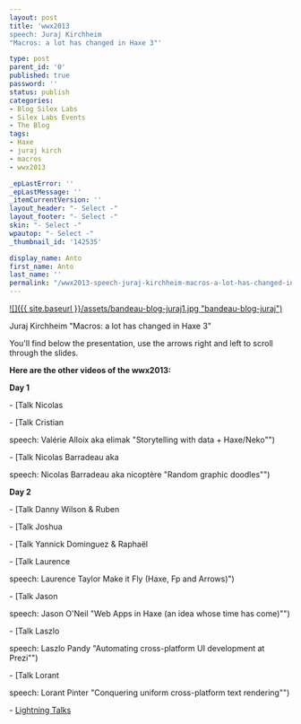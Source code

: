 ```yaml
---
layout: post
title: 'wwx2013
speech: Juraj Kirchheim
"Macros: a lot has changed in Haxe 3"'

type: post
parent_id: '0'
published: true
password: ''
status: publish
categories:
- Blog Silex Labs
- Silex Labs Events
- The Blog
tags:
- Haxe
- juraj kirch
- macros
- wwx2013

_epLastError: ''
_epLastMessage: ''
_itemCurrentVersion: ''
layout_header: "- Select -"
layout_footer: "- Select -"
skin: "- Select -"
wpautop: "- Select -"
_thumbnail_id: '142535'

display_name: Anto
first_name: Anto
last_name: ''
permalink: "/wwx2013-speech-juraj-kirchheim-macros-a-lot-has-changed-in-haxe-3/"
---
```


[![]({{ site.baseurl }}/assets/bandeau-blog-juraj1.jpg "bandeau-blog-juraj")](https://www.silexlabs.org/142242/the-blog/wwx2013-speech-juraj-kirchheim-macros-a-lot-has-changed-in-haxe-3/attachment/bandeau-blog-juraj-2/)

Juraj Kirchheim
"Macros: a lot has changed in Haxe 3"

You'll find below the presentation, use the arrows right and left to scroll through the slides.

**Here are the other videos of the wwx2013:**

**Day 1**

- [Talk Nicolas


- [Talk Cristian



speech: Valérie Alloix aka elimak "Storytelling with data + Haxe/Neko"")

- [Talk Nicolas Barradeau aka

speech: Nicolas Barradeau aka nicoptère "Random graphic doodles"")

**Day 2**

- [Talk Danny Wilson & Ruben


- [Talk Joshua


- [Talk Yannick Dominguez & Raphaël


- [Talk Laurence

speech: Laurence Taylor Make it Fly (Haxe, Fp and Arrows)")

- [Talk Jason

speech: Jason O'Neil "Web Apps in Haxe (an idea whose time has come)"")

- [Talk Laszlo

speech: Laszlo Pandy "Automating cross-platform UI development at Prezi"")

- [Talk Lorant

speech: Lorant Pinter "Conquering uniform cross-platform text rendering"")

- [Lightning Talks](https://www.silexlabs.org/?p=143115 "wwx2013 Lightning Talks")